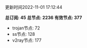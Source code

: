 更新时间2022-11-01 17:12:44

**总订阅: 45**
**总节点: 2236**
**有效节点: 377**
- trojan节点: 72
- ss节点: 128
- v2ray节点: 177
